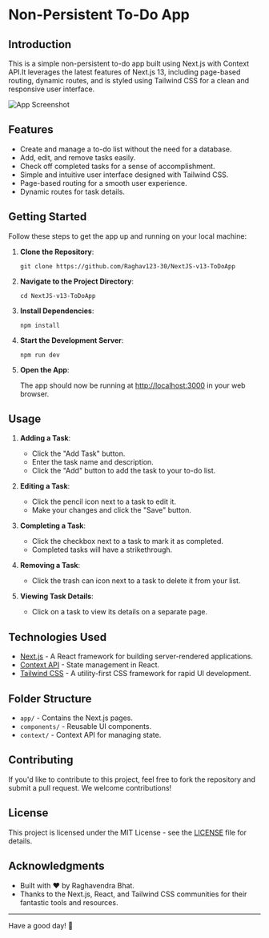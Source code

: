 # Non-Persistent To-Do App

## Introduction

This is a simple non-persistent to-do app built using Next.js with Context API.It leverages the latest features of Next.js 13, including page-based routing, dynamic routes, and is styled using Tailwind CSS for a clean and responsive user interface.

![App Screenshot](![image](https://github.com/Raghav123-30/nextJSV13_to_do_crud_app/assets/59868685/177488be-cb4c-44e4-9ffe-126c86b524ac)
)

## Features

- Create and manage a to-do list without the need for a database.
- Add, edit, and remove tasks easily.
- Check off completed tasks for a sense of accomplishment.
- Simple and intuitive user interface designed with Tailwind CSS.
- Page-based routing for a smooth user experience.
- Dynamic routes for task details.

## Getting Started

Follow these steps to get the app up and running on your local machine:

1. **Clone the Repository**:

   ```
   git clone https://github.com/Raghav123-30/NextJS-v13-ToDoApp
   ```

2. **Navigate to the Project Directory**:

   ```
   cd NextJS-v13-ToDoApp
   ```

3. **Install Dependencies**:

   ```
   npm install
   ```

4. **Start the Development Server**:

   ```
   npm run dev
   ```

5. **Open the App**:

   The app should now be running at [http://localhost:3000](http://localhost:3000) in your web browser.

## Usage

1. **Adding a Task**:

   - Click the "Add Task" button.
   - Enter the task name and description.
   - Click the "Add" button to add the task to your to-do list.

2. **Editing a Task**:

   - Click the pencil icon next to a task to edit it.
   - Make your changes and click the "Save" button.

3. **Completing a Task**:

   - Click the checkbox next to a task to mark it as completed.
   - Completed tasks will have a strikethrough.

4. **Removing a Task**:

   - Click the trash can icon next to a task to delete it from your list.

5. **Viewing Task Details**:

   - Click on a task to view its details on a separate page.

## Technologies Used

- [Next.js](https://nextjs.org/) - A React framework for building server-rendered applications.
- [Context API](https://reactjs.org/docs/context.html) - State management in React.
- [Tailwind CSS](https://tailwindcss.com/) - A utility-first CSS framework for rapid UI development.

## Folder Structure

- `app/` - Contains the Next.js pages.
- `components/` - Reusable UI components.
- `context/` - Context API for managing state.


## Contributing

If you'd like to contribute to this project, feel free to fork the repository and submit a pull request. We welcome contributions!

## License

This project is licensed under the MIT License - see the [LICENSE](LICENSE) file for details.

## Acknowledgments

- Built with ❤️ by Raghavendra Bhat.
- Thanks to the Next.js, React, and Tailwind CSS communities for their fantastic tools and resources.

---

Have a good day! 🚀
